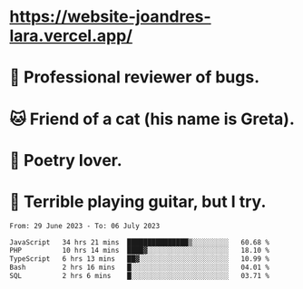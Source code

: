 # https://website-joandres-lara.vercel.app/
# 🐛 Professional reviewer of bugs.
# 🐱 Friend of a cat (his name is Greta).
# 📜 Poetry lover.
# 🎸 Terrible playing guitar, but I try.

<!--START_SECTION:waka-->

```txt
From: 29 June 2023 - To: 06 July 2023

JavaScript   34 hrs 21 mins  ███████████████▒░░░░░░░░░   60.68 %
PHP          10 hrs 14 mins  ████▓░░░░░░░░░░░░░░░░░░░░   18.10 %
TypeScript   6 hrs 13 mins   ██▓░░░░░░░░░░░░░░░░░░░░░░   10.99 %
Bash         2 hrs 16 mins   █░░░░░░░░░░░░░░░░░░░░░░░░   04.01 %
SQL          2 hrs 6 mins    █░░░░░░░░░░░░░░░░░░░░░░░░   03.71 %
```

<!--END_SECTION:waka-->
